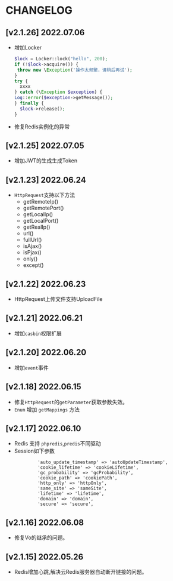 # CHANGELOG

## [v2.1.26] 2022.07.06
- 增加Locker
    ```php
  $lock = Locker::lock("hello", 200);
  if (!$lock->acquire()) {
     throw new \Exception('操作太频繁，请稍后再试');
  }
  try {
      xxxx
  } catch (\Exception $exception) {
    Log::error($exception->getMessage());
  } finally {
      $lock->release();
  }
    ```
- 修复Redis实例化的异常



## [v2.1.25] 2022.07.05
- 增加JWT的生成生成Token

## [v2.1.23] 2022.06.24
- `HttpRequest`支持以下方法
  - getRemoteIp()
  - getRemotePort()
  - getLocalIp()
  - getLocalPort()
  - getRealIp()
  - url()
  - fullUrl()
  - isAjax()
  - isPjax()
  - only()
  - except()

## [v2.1.22] 2022.06.23
- HttpRequest上传文件支持UploadFile

## [v2.1.21] 2022.06.21
- 增加`casbin`权限扩展

## [v2.1.20] 2022.06.20
- 增加`event`事件

## [v2.1.18] 2022.06.15
- 修复`HttpRequest`的`getParameter`获取参数失效。
- `Enum` 增加 `getMappings` 方法

## [v2.1.17] 2022.06.10
- Redis 支持 `phpredis`,`predis`不同驱动
- Session如下参数
```shell
            'auto_update_timestamp' => 'autoUpdateTimestamp',
            'cookie_lifetime' => 'cookieLifetime',
            'gc_probability' => 'gcProbability',
            'cookie_path' => 'cookiePath',
            'http_only' => 'httpOnly',
            'same_site' => 'sameSite',
            'lifetime' => 'lifetime',
            'domain' => 'domain',
            'secure' => 'secure',
```

## [v2.1.16]  2022.06.08
- 修复Vo的继承的问题。

## [v2.1.15] 2022.05.26
- Redis增加心跳,解决云Redis服务器自动断开链接的问题。
